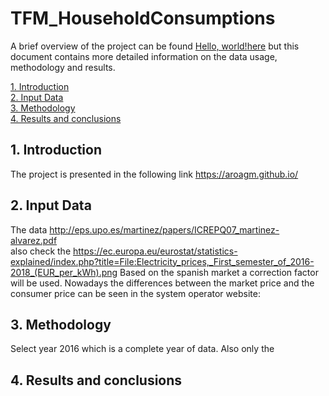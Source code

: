 # TFM_HouseholdConsumptions
A brief overview of the project can be found <a href="https://aroagm.github.io/" target="_blank">Hello, world!</a>[here]() but this document contains more detailed information on the data usage, methodology and results.

[1. Introduction](#1._Introduction) <br>
[2. Input Data](#2._Input_Data) <br>
[3. Methodology](#3._Methodology) <br>
[4. Results and conclusions](#4._Results_and_conclusions)

## 1. Introduction
The project is presented in the following link https://aroagm.github.io/
## 2. Input Data
The data
http://eps.upo.es/martinez/papers/ICREPQ07_martinez-alvarez.pdf
<br>
also check the https://ec.europa.eu/eurostat/statistics-explained/index.php?title=File:Electricity_prices,_First_semester_of_2016-2018_(EUR_per_kWh).png
Based on the spanish market a correction factor will be used. Nowadays the differences between the market price and the consumer price can be seen in the system operator website:
## 3. Methodology

Select year 2016 which is a complete year of data. Also only the 
## 4. Results and conclusions
